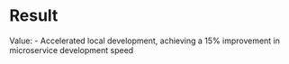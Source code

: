 # Result

Value: - Accelerated local development, achieving a 15% improvement in microservice development speed